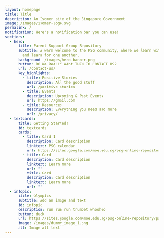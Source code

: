 ```yaml
---
layout: homepage
title: Title
description: An Isomer site of the Singapore Government
image: /images/isomer-logo.svg
permalink: /
notification: Here's a notification bar you can use!
sections:
  - hero:
      title: Parent Support Group Repository
      subtitle: A warm welcome to the PSG community, where we learn with, learn from
        and learn for one another.
      background: /images/hero-banner.png
      button: DO We ReALLY WAnt THEM TO CONTACT US?
      url: /contact-us/
      key_highlights:
        - title: Positive Stories
          description: All the good stuff
          url: /positive-stories
        - title: Events
          description: Upcoming & Past Events
          url: https://gmail.com
        - title: Resources
          description: Everything you need and more
          url: /privacy/
  - textcards:
      title: Getting Started!
      id: textcards
      cards:
        - title: Card 1
          description: Card description
          linktext: PSG calendar
          url: https://sites.google.com/moe.edu.sg/psg-online-repository/psg-guides#h.62345dq6v70t
        - title: Card
          description: Card description
          linktext: Learn more
          url: ""
        - title: Card
          description: Card description
          linktext: Learn more
          url: ""
  - infopic:
      title: Olympics
      subtitle: Add an image and text
      id: infopic
      description: run run run trumpet whoohoo
      button: duck
      url: https://sites.google.com/moe.edu.sg/psg-online-repository/psg-guides#h.62345dq6v70t
      image: /images/dummy_image_1.png
      alt: Image alt text
---
```

